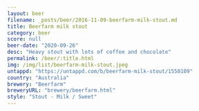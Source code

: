 ```yaml
---
layout: beer
filename: _posts/beer/2016-11-09-beerfarm-milk-stout.md
title: Beerfarm milk stout
category: beer
score: null
beer-date: "2020-09-26"
desc: "Heavy stout with lots of coffee and chocolate"
permalink: /beer/:title.html
img: /img/list/beerfarm-milk-stout.jpeg
untappd: "https://untappd.com/b/beerfarm-milk-stout/1550109"
country: "Australia"
brewery: "Beerfarm"
breweryURL: "brewery/beerfarm.html"
style: "Stout - Milk / Sweet"
---
```

